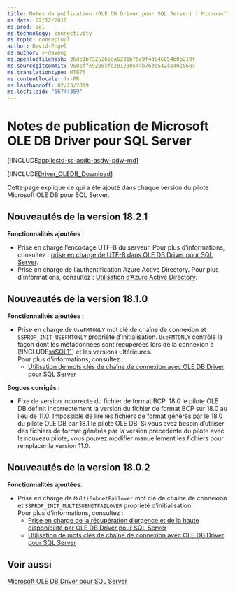 ```yaml
---
title: Notes de publication (OLE DB Driver pour SQL Server) | Microsoft Docs
ms.date: 02/12/2019
ms.prod: sql
ms.technology: connectivity
ms.topic: conceptual
author: David-Engel
ms.author: v-daveng
ms.openlocfilehash: 36dc1b7325265da6231b75e9f4db46854b0b219f
ms.sourcegitcommit: 958cffe9288cfe281280544b763c542ca4025684
ms.translationtype: MTE75
ms.contentlocale: fr-FR
ms.lasthandoff: 02/23/2019
ms.locfileid: "56744359"
---
```

# <a name="release-notes-for-the-microsoft-ole-db-driver-for-sql-server"></a>Notes de publication de Microsoft OLE DB Driver pour SQL Server
[!INCLUDE[appliesto-ss-asdb-asdw-pdw-md](../../includes/appliesto-ss-asdb-asdw-pdw-md.md)]

[!INCLUDE[Driver_OLEDB_Download](../../includes/driver_oledb_download.md)]

Cette page explique ce qui a été ajouté dans chaque version du pilote Microsoft OLE DB pour SQL Server.

## <a name="whats-new-in-version-1821"></a>Nouveautés de la version 18.2.1

**Fonctionnalités ajoutées :**

* Prise en charge l’encodage UTF-8 du serveur. Pour plus d’informations, consultez : [prise en charge de UTF-8 dans OLE DB Driver pour SQL Server](features/utf-8-support-in-oledb-driver-for-sql-server.md).
* Prise en charge de l’authentification Azure Active Directory. Pour plus d’informations, consultez : [Utilisation d’Azure Active Directory](features/using-azure-active-directory.md).

## <a name="whats-new-in-version-1810"></a>Nouveautés de la version 18.1.0

**Fonctionnalités ajoutées :**

* Prise en charge de `UseFMTONLY` mot clé de chaîne de connexion et `SSPROP_INIT_USEFMTONLY` propriété d’initialisation.
`UseFMTONLY` contrôle la façon dont les métadonnées sont récupérées lors de la connexion à [!INCLUDE[ssSQL11](../../includes/sssql11-md.md)] et les versions ultérieures.  
Pour plus d'informations, consultez :
  * [Utilisation de mots clés de chaîne de connexion avec OLE DB Driver pour SQL Server](applications/using-connection-string-keywords-with-oledb-driver-for-sql-server.md)

**Bogues corrigés :**

* Fixe de version incorrecte du fichier de format BCP. 18.0 le pilote OLE DB définit incorrectement la version du fichier de format BCP sur 18.0 au lieu de 11.0. Impossible de lire les fichiers de format générés par le 18.0 du pilote OLE DB par 18.1 le pilote OLE DB. Si vous avez besoin d’utiliser des fichiers de format générés par la version précédente du pilote avec le nouveau pilote, vous pouvez modifier manuellement les fichiers pour remplacer la version 11.0.

## <a name="whats-new-in-version-1802"></a>Nouveautés de la version 18.0.2

**Fonctionnalités ajoutées**:

* Prise en charge de `MultiSubnetFailover` mot clé de chaîne de connexion et `SSPROP_INIT_MULTISUBNETFAILOVER` propriété d’initialisation.  
Pour plus d'informations, consultez :  
  * [Prise en charge de la récupération d’urgence et de la haute disponibilité par OLE DB Driver pour SQL Server](features/oledb-driver-for-sql-server-support-for-high-availability-disaster-recovery.md)  
  * [Utilisation de mots clés de chaîne de connexion avec OLE DB Driver pour SQL Server](applications/using-connection-string-keywords-with-oledb-driver-for-sql-server.md)

## <a name="see-also"></a>Voir aussi
[Microsoft OLE DB Driver pour SQL Server](oledb-driver-for-sql-server.md)
